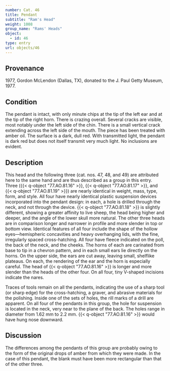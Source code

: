 ```yaml
---
number: Cat. 46
title: Pendant
subtitle: "Ram's Head"
weight: 1008
group_name: "Rams' Heads"
object:
  - id: 46
type: entry
url: objects/46
---
```


## Provenance

1977, Gordon McLendon (Dallas, TX), donated to the J. Paul Getty Museum, 1977.

## Condition

The pendant is intact, with only minute chips at the tip of the left ear and at the tip of the right horn. There is crazing overall. Several cracks are visible, most notably under the left side of the chin. There is a small vertical crack extending across the left side of the mouth. The piece has been treated with amber oil. The surface is a dark, dull red. With transmitted light, the pendant is dark red but does not itself transmit very much light. No inclusions are evident.

## Description

This head and the following three (cat. nos. 47, 48, and 49) are attributed here to the same hand and are thus described as a group in this entry. Three ({{< q-object "77.AO.81.16" >}}, {{< q-object "77.AO.81.17" >}}, and {{< q-object "77.AO.81.19" >}}) are nearly identical in weight, mass, type, form, and style. All four have nearly identical plastic suspension devices incorporated into the pendant design: in each, a hole is drilled through the neck, and not through the device. {{< q-object "77.AO.81.18" >}} is slightly different, showing a greater affinity to live sheep, the head being higher and deeper, and the angle of the lower skull more natural. The other three heads are in comparison longer and narrower in profile and more slender in top or bottom view. Identical features of all four include the shape of the hollow eyes—hemispheric concavities and heavy overhanging lids, with the fine, irregularly spaced cross-hatching. All four have fleece indicated on the poll, the back of the neck, and the cheeks. The horns of each are carinated from base to tip in a chevron pattern, and in each small ears lie directly on the horns. On the upper side, the ears are cut away, leaving small, shelflike plateaus. On each, the rendering of the ear and the horn is especially careful. The head of {{< q-object "77.AO.81.16" >}} is longer and more slender than the heads of the other four. On all four, tiny V-shaped incisions indicate the nares.

Traces of tools remain on all the pendants, indicating the use of a sharp tool (or sharp edge) for the cross-hatching, a graver, and abrasive materials for the polishing. Inside one of the sets of holes, the rill marks of a drill are apparent. On all four of the pendants in this group, the hole for suspension is located in the neck, very near to the plane of the back. The holes range in diameter from 1.62 mm to 2.2 mm. {{< q-object "77.AO.81.16" >}} would have hung nose downward.

## Discussion

The differences among the pendants of this group are probably owing to the form of the original drops of amber from which they were made. In the case of this pendant, the blank must have been more rectangular than that of the other three.
